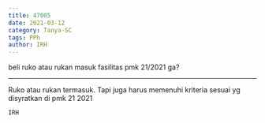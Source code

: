 ```yaml
---
title: 47005
date: 2021-03-12
category: Tanya-SC
tags: PPh
author: IRH
---
```


beli ruko atau rukan masuk fasilitas pmk 21/2021 ga?

---

Ruko atau rukan termasuk. Tapi juga harus memenuhi kriteria sesuai yg disyratkan di pmk 21 2021

`IRH`
